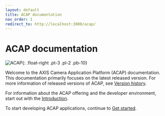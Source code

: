 ```yaml
---
layout: default
title: ACAP documentation
nav_order: 1
redirect_to: http://localhost:3000/acap/
---
```


# ACAP documentation

![ACAP](assets/logos/acap_312x200.png){: .float-right .pt-3 .pl-2 .pb-10}

Welcome to the AXIS Camera Application Platform (ACAP) documentation. This
documentation primarily focuses on the latest released version. For
more information of released versions of ACAP, see [Version history](./docs/version-history).

For information about the ACAP offering and the developer environment, start out
with the [Introduction](docs/introduction).

To start developing ACAP applications, continue to [Get
started](docs/get-started).
